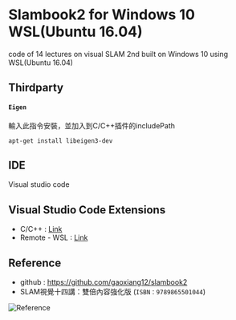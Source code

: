 # Slambook2 for Windows 10 WSL(Ubuntu 16.04)
code of 14 lectures on visual SLAM 2nd built on Windows 10 using WSL(Ubuntu 16.04)

## Thirdparty
#### `Eigen`
輸入此指令安裝，並加入到C/C++插件的includePath
```shell
apt-get install libeigen3-dev
```

## IDE
Visual studio code 

## Visual Studio Code Extensions  
* C/C++ : [Link](https://marketplace.visualstudio.com/items?itemName=ms-vscode.cpptools)
* Remote - WSL : [Link](https://marketplace.visualstudio.com/items?itemName=ms-vscode-remote.remote-wsl)

## Reference
* github : https://github.com/gaoxiang12/slambook2
* SLAM視覺十四講：雙倍內容強化版 (`ISBN：9789865501044`)

![Reference](https://github.com/Offliners/SlambookWSL/blob/main/reference.png)
